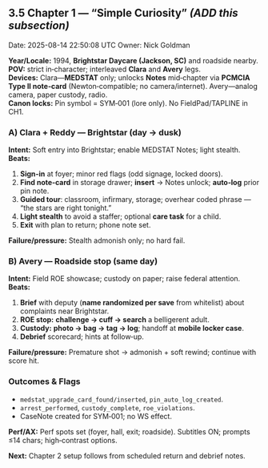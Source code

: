 ## **3.5 Chapter 1 — “Simple Curiosity”** _(ADD this subsection)_
Date: 2025-08-14 22:50:08 UTC
Owner: Nick Goldman

**Year/Locale:** 1994, **Brightstar Daycare (Jackson, SC)** and roadside nearby.  
**POV:** strict in‑character; interleaved **Clara** and **Avery** legs.  
**Devices:** Clara—**MEDSTAT** only; unlocks **Notes** mid‑chapter via **PCMCIA Type II note‑card** (Newton‑compatible; no camera/internet). Avery—analog camera, paper custody, radio.  
**Canon locks:** Pin symbol = SYM‑001 (lore only). No FieldPad/TAPLINE in CH1.

### A) Clara + Reddy — Brightstar (day → dusk)
**Intent:** Soft entry into Brightstar; enable MEDSTAT Notes; light stealth.  
**Beats:**
1) **Sign‑in** at foyer; minor red flags (odd signage, locked doors).  
2) **Find note‑card** in storage drawer; **insert** → Notes unlock; **auto‑log** prior pin note.  
3) **Guided tour**: classroom, infirmary, storage; overhear coded phrase — “the stars are right tonight.”  
4) **Light stealth** to avoid a staffer; optional **care task** for a child.  
5) **Exit** with plan to return; phone note set.

**Failure/pressure:** Stealth admonish only; no hard fail.

### B) Avery — Roadside stop (same day)
**Intent:** Field ROE showcase; custody on paper; raise federal attention.  
**Beats:**
1) **Brief** with deputy (**name randomized per save** from whitelist) about complaints near Brightstar.  
2) **ROE stop:** **challenge → cuff → search** a belligerent adult.  
3) **Custody:** **photo → bag → tag → log**; handoff at **mobile locker case**.  
4) **Debrief** scorecard; hints at follow‑up.

**Failure/pressure:** Premature shot → admonish + soft rewind; continue with score hit.

### Outcomes & Flags
- `medstat_upgrade_card_found/inserted`, `pin_auto_log_created`.  
- `arrest_performed`, `custody_complete`, `roe_violations`.  
- CaseNote created for SYM‑001; no WS effect.

**Perf/AX:** Perf spots set (foyer, hall, exit; roadside). Subtitles ON; prompts ≤14 chars; high‑contrast options.

**Next:** Chapter 2 setup follows from scheduled return and debrief notes.
